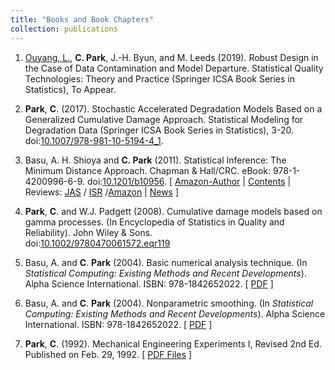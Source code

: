 ```yaml
---
title: "Books and Book Chapters"
collection: publications
---
```

1. [Ouyang, L.](https://cn.linkedin.com/in/linhan-ouyang-94834b41), **C. Park**, J.-H. Byun, and M. Leeds (2019). 
Robust Design in the Case of Data Contamination and Model Departure. 
Statistical Quality Technologies: Theory and Practice 
(Springer ICSA Book Series in Statistics), To Appear.

1. **Park**, **C**. (2017). 
Stochastic Accelerated Degradation Models Based on a Generalized Cumulative Damage Approach. 
Statistical Modeling for Degradation Data (Springer ICSA Book Series in Statistics), 3-20.   
doi:[10.1007/978-981-10-5194-4_1](https://doi.org/10.1007/978-981-10-5194-4_1).

1. Basu, A.  H. Shioya and **C. Park** (2011). 
Statistical Inference: The Minimum Distance Approach. 
Chapman & Hall/CRC. eBook: 978-1-4200996-6-9.
doi:[10.1201/b10956](https://doi.org/10.1201/b10956).
[ [Amazon-Author](https://www.amazon.com/Chanseok-Park/e/B005NE2GU0) | [Contents](https://drive.google.com/file/d/1NJvF_C64PCWghKrpYywh3-RIzC3kH340/view) | Reviews: [JAS](https://drive.google.com/file/d/1cMPIdlFz5yH4NfMgzaoUVjokov710jqm/view) / [ISR](https://drive.google.com/file/d/1CAp-00xAtgJ-wROS6NZtYyfiF3y8fv1c/view) /[Amazon](https://drive.google.com/file/d/14eOIb_xBV6UdL5I0950J-URM-Kq0TaEs/view)  |  [News](https://drive.google.com/file/d/1CItIjdAlhTecrXdsXYw6S40tbp5cZPF2/view) ]

1. **Park**, **C**. and W.J. Padgett (2008).
Cumulative damage models based on gamma processes. (In Encyclopedia of Statistics in Quality and Reliability). John Wiley & Sons.   
doi:[10.1002/9780470061572.eqr119](https://doi.org/10.1002/9780470061572.eqr119)

1. Basu, A. and **C**. **Park** (2004).
Basic numerical analysis technique.
(In _Statistical Computing: Existing Methods and Recent Developments_).
Alpha Science International. ISBN: 978-1842652022.
[ [PDF](https://github.com/AppliedStat/files/tree/master/book2) ]

1. Basu, A. and **C**. **Park** (2004).
Nonparametric smoothing.
(In _Statistical Computing: Existing Methods and Recent Developments_).
Alpha Science International. ISBN: 978-1842652022.
[ [PDF](https://github.com/AppliedStat/files/tree/master/book2) ]

1. **Park**, **C**. (1992).
Mechanical Engineering Experiments I, Revised 2nd Ed.
Published on Feb. 29, 1992. 
[ [PDF Files](https://github.com/AppliedStat/files/tree/master/book1) ]


